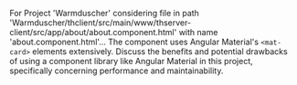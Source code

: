 For Project 'Warmduscher' considering file in path 'Warmduscher/thclient/src/main/www/thserver-client/src/app/about/about.component.html' with name 'about.component.html'...
The component uses Angular Material's `<mat-card>` elements extensively. Discuss the benefits and potential drawbacks of using a component library like Angular Material in this project, specifically concerning performance and maintainability.